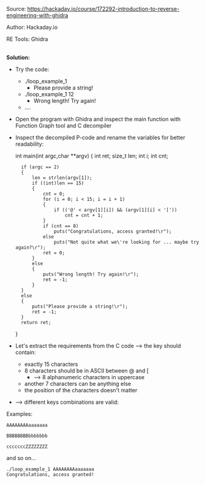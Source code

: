 Source:		https://hackaday.io/course/172292-introduction-to-reverse-engineering-with-ghidra

Author:		Hackaday.io

RE Tools:	Ghidra

<br>**Solution:**

* Try the code:
  * ./loop_example_1
    * Please provide a string!
  * ./loop_example_1 12
    * Wrong length! Try again!
  * ....
* Open the program with Ghidra and inspect the main function with Function Graph tool and C decompiler 
* Inspect the decompiled P-code and rename the variables for better readability:


    int main(int argc,char **argv)
    {
        int ret;
        size_t len;
        int i;
        int cnt;
    
        if (argc == 2) 
        {
            len = strlen(argv[1]);
            if ((int)len == 15) 
            {
                cnt = 0;
                for (i = 0; i < 15; i = i + 1) 
                {
                    if (('@' < argv[1][i]) && (argv[1][i] < '['))
                        cnt = cnt + 1;
                }
                if (cnt == 8) 
                    puts("Congratulations, access granted!\r");
                else
                    puts("Not quite what we\'re looking for ... maybe try again?\r");
                ret = 0;
            }
            else 
            {
                puts("Wrong length! Try again!\r");
                ret = -1;
            }
        }
        else 
        {
            puts("Please provide a string!\r");
            ret = -1;
        }
        return ret;
    }

* Let's extract the requirements from the C code --> the key should contain:
  * exactly 15 characters
  * 8 characters should be in ASCII between @ and [
    * --> 8 alphanumeric characters in uppercase
  * another 7 characters can be anything else
  * the position of the characters doesn't matter

* --> different keys combinations are valid:


Examples:

    AAAAAAAAaaaaaaa

    BBBBBBBBbbbbbbb
    
    cccccccZZZZZZZZ

and so on...

    ./loop_example_1 AAAAAAAAaaaaaaa
    Congratulations, access granted!
